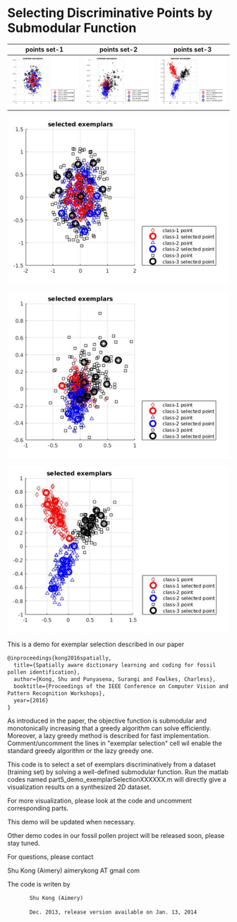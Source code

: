 # Selecting Discriminative Points by Submodular Function


  points set-1             |     points set-2          |     points set-3
:-------------------------:|:-------------------------:|:-------------------------:  
![](https://github.com/aimerykong/FossilPollenIdentification_demo_ExemplarSelectionOn2DSynthesisData/raw/master/figures/demo2.jpg)  |  ![](https://github.com/aimerykong/FossilPollenIdentification_demo_ExemplarSelectionOn2DSynthesisData/raw/master/figures/demo1.jpg)   |  ![](https://github.com/aimerykong/FossilPollenIdentification_demo_ExemplarSelectionOn2DSynthesisData/blob/master/figures/demo3.jpg)


![](https://github.com/aimerykong/FossilPollenIdentification_demo_ExemplarSelectionOn2DSynthesisData/raw/master/figures/demo2.jpg)

![](https://github.com/aimerykong/FossilPollenIdentification_demo_ExemplarSelectionOn2DSynthesisData/raw/master/figures/demo1.jpg)

![](https://github.com/aimerykong/FossilPollenIdentification_demo_ExemplarSelectionOn2DSynthesisData/blob/master/figures/demo3.jpg)


 This is a demo for exemplar selection described in our paper
 
    @inproceedings{kong2016spatially,
      title={Spatially aware dictionary learning and coding for fossil pollen identification},
      author={Kong, Shu and Punyasena, Surangi and Fowlkes, Charless},
      booktitle={Proceedings of the IEEE Conference on Computer Vision and Pattern Recognition Workshops},
      year={2016}
    }
 
 As introduced in the paper, the objective function is submodular and 
 monotonically increasing that a greedy algorithm can solve efficiently. 
 Moreover, a lazy greedy method is described for fast implementation. 
 Comment/uncomment the lines in "exemplar selection" cell wil enable the 
 standard greedy algorithm or the lazy greedy one.
 
 This code is to select a set of exemplars discriminatively from a 
 dataset (training set) by solving a well-defined submodular function.
 Run the matlab codes named part5_demo_exemplarSelectionXXXXXX.m will 
 directly give a visualization results on a synthesized 2D dataset.

 For more visualization, please look at the code and uncomment 
 corresponding parts.
 
 This demo will be updated when necessary.
 
 Other demo codes in our fossil pollen project will be released soon, 
 please stay tuned.
 
 For questions, please contact
 
 Shu Kong (Aimery) aimerykong AT gmail com
 
 The code is writen by

           Shu Kong (Aimery)

           Dec. 2013, release version available on Jan. 13, 2014
